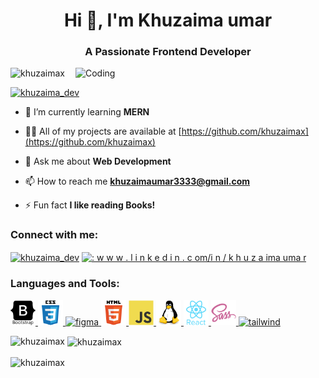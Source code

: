 <h1 align="center">Hi 👋, I'm Khuzaima umar</h1>
<h3 align="center">A Passionate Frontend Developer</h3>
<img align="right" alt="Coding" width="400" src="https://mir-s3-cdn-cf.behance.net/project_modules/disp/601014116770475.6068beff4640a.gif">

<p align="left"> <img src="https://komarev.com/ghpvc/?username=khuzaimax&label=Profile%20views&color=0e75b6&style=flat" alt="khuzaimax" /> </p>

<p align="left"> <a href="https://twitter.com/khuzaima_dev" target="blank"><img src="https://img.shields.io/twitter/follow/khuzaima_dev?logo=twitter&style=for-the-badge" alt="khuzaima_dev" /></a> </p>

- 🌱 I’m currently learning **MERN**

- 👨‍💻 All of my projects are available at [https://github.com/khuzaimax](https://github.com/khuzaimax)

- 💬 Ask me about **Web Development**

- 📫 How to reach me **khuzaimaumar3333@gmail.com**

- ⚡ Fun fact **I like reading Books!**

<h3 align="left">Connect with me:</h3>
<p align="left">
<a href="https://twitter.com/khuzaima_dev" target="blank"><img align="center" src="https://raw.githubusercontent.com/rahuldkjain/github-profile-readme-generator/master/src/images/icons/Social/twitter.svg" alt="khuzaima_dev" height="30" width="40" /></a>
<a href="https://linkedin.com/in/: www.linkedin.com/in/khuzaima uma r" target="blank"><img align="center" src="https://raw.githubusercontent.com/rahuldkjain/github-profile-readme-generator/master/src/images/icons/Social/linked-in-alt.svg" alt=": w w w . l i n k e d i n . c om/i n / k h u z a ima uma r" height="30" width="40" /></a>
</p>

<h3 align="left">Languages and Tools:</h3>
<p align="left"> <a href="https://getbootstrap.com" target="_blank" rel="noreferrer"> <img src="https://raw.githubusercontent.com/devicons/devicon/master/icons/bootstrap/bootstrap-plain-wordmark.svg" alt="bootstrap" width="40" height="40"/> </a> <a href="https://www.w3schools.com/css/" target="_blank" rel="noreferrer"> <img src="https://raw.githubusercontent.com/devicons/devicon/master/icons/css3/css3-original-wordmark.svg" alt="css3" width="40" height="40"/> </a> <a href="https://www.figma.com/" target="_blank" rel="noreferrer"> <img src="https://www.vectorlogo.zone/logos/figma/figma-icon.svg" alt="figma" width="40" height="40"/> </a> <a href="https://www.w3.org/html/" target="_blank" rel="noreferrer"> <img src="https://raw.githubusercontent.com/devicons/devicon/master/icons/html5/html5-original-wordmark.svg" alt="html5" width="40" height="40"/> </a> <a href="https://developer.mozilla.org/en-US/docs/Web/JavaScript" target="_blank" rel="noreferrer"> <img src="https://raw.githubusercontent.com/devicons/devicon/master/icons/javascript/javascript-original.svg" alt="javascript" width="40" height="40"/> </a> <a href="https://www.linux.org/" target="_blank" rel="noreferrer"> <img src="https://raw.githubusercontent.com/devicons/devicon/master/icons/linux/linux-original.svg" alt="linux" width="40" height="40"/> </a> <a href="https://reactjs.org/" target="_blank" rel="noreferrer"> <img src="https://raw.githubusercontent.com/devicons/devicon/master/icons/react/react-original-wordmark.svg" alt="react" width="40" height="40"/> </a> <a href="https://sass-lang.com" target="_blank" rel="noreferrer"> <img src="https://raw.githubusercontent.com/devicons/devicon/master/icons/sass/sass-original.svg" alt="sass" width="40" height="40"/> </a> <a href="https://tailwindcss.com/" target="_blank" rel="noreferrer"> <img src="https://www.vectorlogo.zone/logos/tailwindcss/tailwindcss-icon.svg" alt="tailwind" width="40" height="40"/> </a> </p>

<p><img align="left" src="https://github-readme-stats.vercel.app/api/top-langs?username=khuzaimax&show_icons=true&locale=en&layout=compact" alt="khuzaimax" /></p>

<p>&nbsp;<img align="center" src="https://github-readme-stats.vercel.app/api?username=khuzaimax&show_icons=true&locale=en" alt="khuzaimax" /></p>

<p><img align="center" src="https://github-readme-streak-stats.herokuapp.com/?user=khuzaimax&" alt="khuzaimax" /></p>
